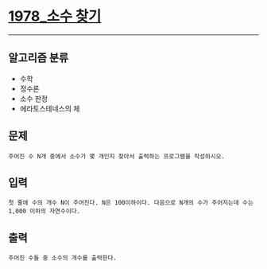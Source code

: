 # [1978_소수 찾기](https://www.acmicpc.net/problem/1978)
---
## 알고리즘 분류
* 수학
* 정수론
* 소수 판정
* 에라토스테네스의 체

## 문제
```
주어진 수 N개 중에서 소수가 몇 개인지 찾아서 출력하는 프로그램을 작성하시오.
```

## 입력
```
첫 줄에 수의 개수 N이 주어진다. N은 100이하이다. 다음으로 N개의 수가 주어지는데 수는 1,000 이하의 자연수이다.
```
## 출력
```
주어진 수들 중 소수의 개수를 출력한다.
```
